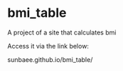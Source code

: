 # bmi_table

A project of a site that calculates bmi

Access it via the link below:

sunbaee.github.io/bmi_table/
